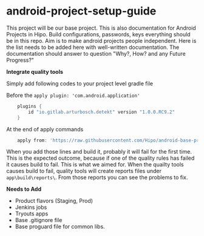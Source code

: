 # android-project-setup-guide
This project will be our base project. This is also documentation for Android Projects in Hipo. Build configurations, passwords, keys everything should be in this repo. Aim is to make android projects people independent.
Here is the list needs to be added here with well-written documentation. The documentation should answer to question "Why?, How? and any Future Progress?"

**Integrate quality tools**

Simply add following codes to your project level gradle file

Before the ```apply plugin: 'com.android.application'```

```gradle
    plugins {
        id "io.gitlab.arturbosch.detekt" version "1.0.0.RC9.2"
    }
```
At the end of apply commands

```gradle
    apply from: 'https://raw.githubusercontent.com/Hipo/android-base-project/master/config/quality/quality.gradle'
```

When you add those lines and build it, probably it will fail for the first time. This is the expected outcome, because if one of the quality rules has failed it causes build to fail. This is what we aimed for. When the quailty tools causes build to fail, quality tools will create reports files under `app\build\reports\`. From those reports you can see the problems to fix.

**Needs to Add**
- Product flavors (Staging, Prod)
- Jenkins jobs
- Tryouts apps 
- Base .gitignore file
- Base proguard file for common libs.

